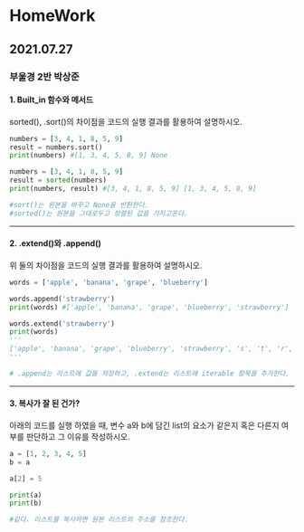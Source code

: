 # HomeWork

## 2021.07.27
### 부울경 2반 박상준

#### 1. Built_in 함수와 메서드

sorted(), .sort()의 차이점을 코드의 실행 결과를 활용하여 설명하시오.

``` python
numbers = [3, 4, 1, 8, 5, 9]
result = numbers.sort()
print(numbers) #[1, 3, 4, 5, 8, 9] None

numbers = [3, 4, 1, 8, 5, 9]
result = sorted(numbers)
print(numbers, result) #[3, 4, 1, 8, 5, 9] [1, 3, 4, 5, 8, 9]

#sort()는 원본을 바꾸고 None을 반환한다.
#sorted()는 원본을 그대로두고 정렬된 값을 가지고온다.
```

---

#### 2. .extend()와 .append()

위 둘의 차이점을 코드의 실행 결과를 활용하여 설명하시오.

```python
words = ['apple', 'banana', 'grape', 'blueberry']

words.append('strawberry')
print(words) #['apple', 'banana', 'grape', 'blueberry', 'strawberry']

words.extend('strawberry')
print(words)
'''
['apple', 'banana', 'grape', 'blueberry', 'strawberry', 's', 't', 'r', 'a', 'w', 'b', 'e', 'r', 'r', 'y']
'''

# .append는 리스트에 값을 저장하고, .extend는 리스트에 iterable 항목을 추가한다.
```

---

#### 3. 복사가 잘 된 건가?

아래의 코드를 실행 하였을 때, 변수 a와 b에 담긴 list의 요소가 같은지 혹은 다른지 여부를 판단하고 그 이유를 작성하시오.

```python
a = [1, 2, 3, 4, 5]
b = a

a[2] = 5

print(a)
print(b)

#같다. 리스트를 복사하면 원본 리스트의 주소를 참조한다.
```
